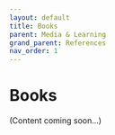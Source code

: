 ```yaml
---
layout: default
title: Books
parent: Media & Learning
grand_parent: References
nav_order: 1
---
```


# Books

(Content coming soon...)

